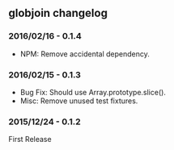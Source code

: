 ## globjoin changelog

### 2016/02/16 - 0.1.4

* NPM: Remove accidental dependency.

### 2016/02/15 - 0.1.3

* Bug Fix: Should use Array.prototype.slice().
* Misc: Remove unused test fixtures.

### 2015/12/24 - 0.1.2

First Release
